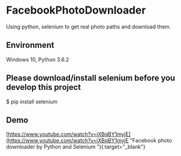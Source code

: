 # FacebookPhotoDownloader
Using python, selenium to get real photo paths and download them.

## Environment
Windows 10, Python 3.6.2

## Please download/install selenium before you develop this project
$ pip install selenium

## Demo
[https://www.youtube.com/watch?v=iXBqBY1myjE](https://www.youtube.com/watch?v=iXBqBY1myjE "Facebook photo downloader by Python and Selenium "){:target="_blank"}